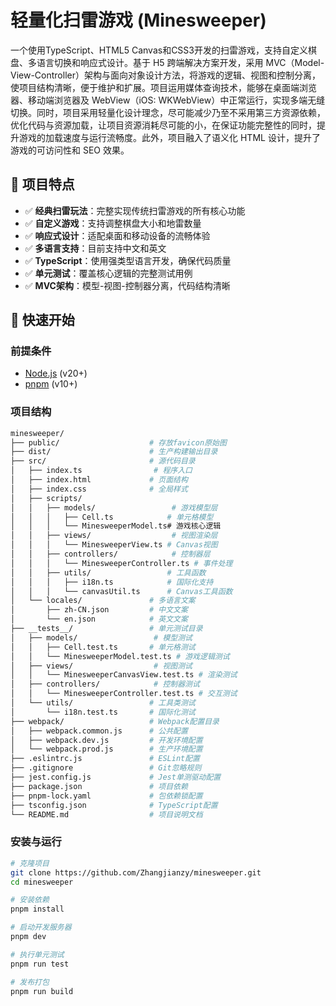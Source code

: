 # 轻量化扫雷游戏 (Minesweeper)

一个使用TypeScript、HTML5 Canvas和CSS3开发的扫雷游戏，支持自定义棋盘、多语言切换和响应式设计。基于 H5 跨端解决方案开发，采用 MVC（Model-View-Controller）架构与面向对象设计方法，将游戏的逻辑、视图和控制分离，使项目结构清晰，便于维护和扩展。项目运用媒体查询技术，能够在桌面端浏览器、移动端浏览器及 WebView（iOS: WKWebView）中正常运行，实现多端无缝切换。同时，项目采用轻量化设计理念，尽可能减少乃至不采用第三方资源依赖，优化代码与资源加载，让项目资源消耗尽可能的小，在保证功能完整性的同时，提升游戏的加载速度与运行流畅度。此外，项目融入了语义化 HTML 设计，提升了游戏的可访问性和 SEO 效果。

## 🌟 项目特点

- ✅ **经典扫雷玩法**：完整实现传统扫雷游戏的所有核心功能
- ✅ **自定义游戏**：支持调整棋盘大小和地雷数量
- ✅ **响应式设计**：适配桌面和移动设备的流畅体验
- ✅ **多语言支持**：目前支持中文和英文
- ✅ **TypeScript**：使用强类型语言开发，确保代码质量
- ✅ **单元测试**：覆盖核心逻辑的完整测试用例
- ✅ **MVC架构**：模型-视图-控制器分离，代码结构清晰

## 🚀 快速开始

### 前提条件
- [Node.js](https://nodejs.org/) (v20+)
- [pnpm](https://pnpm.io/) (v10+)

### 项目结构
```bash
minesweeper/
├── public/                    # 存放favicon原始图
├── dist/                      # 生产构建输出目录
├── src/                       # 源代码目录
│   ├── index.ts                # 程序入口
│   ├── index.html             # 页面结构
│   ├── index.css              # 全局样式
│   ├── scripts/
│   │   ├── models/                 # 游戏模型层
│   │   │   ├── Cell.ts            # 单元格模型
│   │   │   └── MinesweeperModel.ts# 游戏核心逻辑
│   │   ├── views/                  # 视图渲染层
│   │   │   └── MinesweeperView.ts # Canvas视图
│   │   ├── controllers/            # 控制器层
│   │   │   └── MinesweeperController.ts # 事件处理
│   │   ├── utils/                 # 工具函数
│   │   │   ├── i18n.ts            # 国际化支持
│   │   │   └── canvasUtil.ts      # Canvas工具函数
│   └── locales/               # 多语言文案
│       ├── zh-CN.json         # 中文文案
│       └── en.json            # 英文文案
├── __tests__/                 # 单元测试目录
│   ├── models/                 # 模型测试
│   │   ├── Cell.test.ts       # 单元格测试
│   │   └── MinesweeperModel.test.ts # 游戏逻辑测试
│   ├── views/                  # 视图测试
│   │   └── MinesweeperCanvasView.test.ts # 渲染测试
│   ├── controllers/            # 控制器测试
│   │   └── MinesweeperController.test.ts # 交互测试
│   └── utils/                 # 工具类测试
│       └── i18n.test.ts       # 国际化测试
├── webpack/                   # Webpack配置目录
│   ├── webpack.common.js      # 公共配置
│   ├── webpack.dev.js         # 开发环境配置
│   └── webpack.prod.js        # 生产环境配置
├── .eslintrc.js               # ESLint配置
├── .gitignore                 # Git忽略规则
├── jest.config.js             # Jest单测驱动配置
├── package.json               # 项目依赖
├── pnpm-lock.yaml             # 包依赖锁配置
├── tsconfig.json              # TypeScript配置
└── README.md                  # 项目说明文档
```

### 安装与运行
```bash
# 克隆项目
git clone https://github.com/Zhangjianzy/minesweeper.git
cd minesweeper

# 安装依赖
pnpm install

# 启动开发服务器
pnpm dev

# 执行单元测试
pnpm run test

# 发布打包
pnpm run build
```